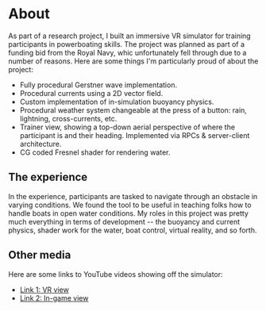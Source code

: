 # About
As part of a research project, I built an immersive VR simulator for training participants in powerboating skills. The project was planned as part of a funding bid from the Royal Navy, whic unfortunately fell through due to a number of reasons. Here are some things I'm particularly proud of about the project:

- Fully procedural Gerstner wave implementation.
- Procedural currents using a 2D vector field.
- Custom implementation of in-simulation buoyancy physics.
- Procedural weather system changeable at the press of a button: rain, lightning, cross-currents, etc.
- Trainer view, showing a top-down aerial perspective of where the participant is and their heading. Implemented via RPCs & server-client architecture.
- CG coded Fresnel shader for rendering water.

## The experience
In the experience, participants are tasked to navigate through an obstacle in varying conditions. We found the tool to be useful in teaching folks how to handle boats in open water conditions. My roles in this project was pretty much everything in terms of development -- the buoyancy and current physics, shader work for the water, boat control, virtual reality, and so forth.

## Other media
Here are some links to YouTube videos showing off the simulator:

- [Link 1: VR view](https://www.youtube.com/watch?v=yC3frze_ua4)
- [Link 2: In-game view](https://www.youtube.com/watch?v=gIxKJam6X4U)